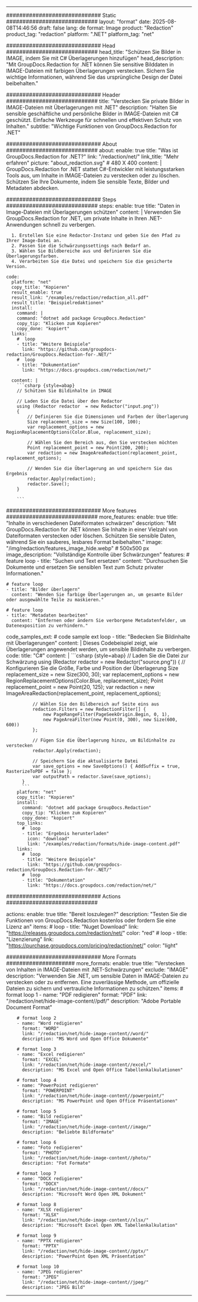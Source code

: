 
---
############################# Static ############################
layout: "format"
date:  2025-08-08T14:46:56
draft: false
lang: de
format: Image
product: "Redaction"
product_tag: "redaction"
platform: ".NET"
platform_tag: "net"

############################# Head ############################
head_title: "Schützen Sie Bilder in IMAGE, indem Sie mit C# Überlagerungen hinzufügen"
head_description: "Mit GroupDocs.Redaction for .NET können Sie sensitive Bilddaten in IMAGE-Dateien mit farbigen Überlagerungen verstecken. Sichern Sie wichtige Informationen, während Sie das ursprüngliche Design der Datei beibehalten."

############################# Header ############################
title: "Verstecken Sie private Bilder in IMAGE-Dateien mit Überlagerungen mit .NET" 
description: "Halten Sie sensible geschäftliche und persönliche Bilder in IMAGE-Dateien mit C# geschützt. Einfache Werkzeuge für schnellen und effektiven Schutz von Inhalten."
subtitle: "Wichtige Funktionen von GroupDocs.Redaction for .NET" 

############################# About ############################
about:
    enable: true
    title: "Was ist GroupDocs.Redaction for .NET?"
    link: "/redaction/net/"
    link_title: "Mehr erfahren"
    picture: "about_redaction.svg" # 480 X 400
    content: |
       GroupDocs.Redaction for .NET stattet C#-Entwickler mit leistungsstarken Tools aus, um Inhalte in IMAGE-Dateien zu verstecken oder zu löschen. Schützen Sie Ihre Dokumente, indem Sie sensible Texte, Bilder und Metadaten abdecken.

############################# Steps ############################
steps:
    enable: true
    title: "Daten in Image-Dateien mit Überlagerungen schützen"
    content: |
      Verwenden Sie GroupDocs.Redaction for .NET, um private Inhalte in Ihren .NET-Anwendungen schnell zu verbergen.
      
      1. Erstellen Sie eine Redactor-Instanz und geben Sie den Pfad zu Ihrer Image-Datei an.
      2. Passen Sie die Schwärzungssettings nach Bedarf an.
      3. Wählen Sie Bildbereiche aus und definieren Sie die Überlagerungsfarben.
      4. Verarbeiten Sie die Datei und speichern Sie die gesicherte Version.
   
    code:
      platform: "net"
      copy_title: "Kopieren"
      result_enable: true
      result_link: "/examples/redaction/redaction_all.pdf"
      result_title: "Beispielredaktionen"
      install:
        command: |
        command: "dotnet add package GroupDocs.Redaction"
        copy_tip: "Klicken zum Kopieren"
        copy_done: "kopiert"
      links:
        #  loop
        - title: "Weitere Beispiele"
          link: "https://github.com/groupdocs-redaction/GroupDocs.Redaction-for-.NET/"
        #  loop
        - title: "Dokumentation"
          link: "https://docs.groupdocs.com/redaction/net/"
          
      content: |
        ```csharp {style=abap}
        // Schützen Sie Bildinhalte in IMAGE

        // Laden Sie die Datei über den Redactor
        using (Redactor redactor  = new Redactor("input.png"))
        {
            // Definieren Sie die Dimensionen und Farben der Überlagerung
            Size replacement_size = new Size(100, 100);
            var replacement_options = new RegionReplacementOptions(Color.Blue, replacement_size);

            // Wählen Sie den Bereich aus, den Sie verstecken möchten
            Point replacement_point = new Point(200, 200);
            var redaction = new ImageAreaRedaction(replacement_point, replacement_options);
            
            // Wenden Sie die Überlagerung an und speichern Sie das Ergebnis
            redactor.Apply(redaction);
            redactor.Save();
        }
        
        ```            


############################# More features ############################
more_features:
  enable: true
  title: "Inhalte in verschiedenen Dateiformaten schwärzen"
  description: "Mit GroupDocs.Redaction for .NET können Sie Inhalte in einer Vielzahl von Dateiformaten verstecken oder löschen. Schützen Sie sensible Daten, während Sie ein sauberes, lesbares Format beibehalten."
  image: "/img/redaction/features_image_hide.webp" # 500x500 px
  image_description: "Vollständige Kontrolle über Schwärzungen"
  features:
    # feature loop
    - title: "Suchen und Text ersetzen"
      content: "Durchsuchen Sie Dokumente und ersetzen Sie sensiblen Text zum Schutz privater Informationen."

    # feature loop
    - title: "Bilder überlagern"
      content: "Wenden Sie farbige Überlagerungen an, um gesamte Bilder oder ausgewählte Teile zu maskieren."

    # feature loop
    - title: "Metadaten bearbeiten"
      content: "Entfernen oder ändern Sie verborgene Metadatenfelder, um Datenexposition zu verhindern."
      
  code_samples_ext:
    # code sample ext loop
    - title: "Bedecken Sie Bildinhalte mit Überlagerungen"
      content: |
        Dieses Codebeispiel zeigt, wie Überlagerungen angewendet werden, um sensible Bildinhalte zu verbergen.
      code:
        title: "C#"
        content: |
          ```csharp {style=abap}
          //  Laden Sie die Datei zur Schwärzung
          using (Redactor redactor  = new Redactor("source.png"))
          {
              // Konfigurieren Sie die Größe, Farbe und Position der Überlagerung
              Size replacement_size = new Size(300, 30);
              var replacement_options = new RegionReplacementOptions(Color.Blue, replacement_size);
              Point replacement_point = new Point(20, 125);
              var redaction = new ImageAreaRedaction(replacement_point, replacement_options);
 
              // Wählen Sie den Bildbereich auf Seite eins aus
              redaction.Filters = new RedactionFilter[] {
                  new PageRangeFilter(PageSeekOrigin.Begin, 0, 1),
                  new PageAreaFilter(new Point(0, 300), new Size(600, 600))
              };

              // Fügen Sie die Überlagerung hinzu, um Bildinhalte zu verstecken
              redactor.Apply(redaction);

              // Speichern Sie die aktualisierte Datei
              var save_options = new SaveOptions() { AddSuffix = true, RasterizeToPDF = false };
              var outputPath = redactor.Save(save_options);
          }
          ```
        platform: "net"
        copy_title: "Kopieren"
        install:
          command: "dotnet add package GroupDocs.Redaction"
          copy_tip: "Klicken zum Kopieren"
          copy_done: "kopiert"
        top_links:
          #  loop
          - title: "Ergebnis herunterladen"
            icon: "download"
            link: "/examples/redaction/formats/hide-image-content.pdf"
        links:
          #  loop
          - title: "Weitere Beispiele"
            link: "https://github.com/groupdocs-redaction/GroupDocs.Redaction-for-.NET/"
          #  loop
          - title: "Dokumentation"
            link: "https://docs.groupdocs.com/redaction/net/"


############################# Actions ############################

actions:
  enable: true
  title: "Bereit loszulegen?"
  description: "Testen Sie die Funktionen von GroupDocs.Redaction kostenlos oder fordern Sie eine Lizenz an"
  items:
    #  loop
    - title: "Nuget Download"
      link: "https://releases.groupdocs.com/redaction/net/"
      color: "red"
        #  loop
    - title: "Lizenzierung"
      link: "https://purchase.groupdocs.com/pricing/redaction/net/"
      color: "light"


############################# More Formats #####################
more_formats:
    enable: true
    title: "Verstecken von Inhalten in IMAGE-Dateien mit .NET-Schwärzungen"
    exclude: "IMAGE"
    description: "Verwenden Sie .NET, um sensible Daten in IMAGE-Dateien zu verstecken oder zu entfernen. Eine zuverlässige Methode, um offizielle Dateien zu sichern und vertrauliche Informationen zu schützen."
    items: 
        # format loop 1
        - name: "PDF redigieren"
          format: "PDF"
          link: "/redaction/net/hide-image-content//pdf/"
          description: "Adobe Portable Document Format"

        # format loop 2
        - name: "Word redigieren"
          format: "WORD"
          link: "/redaction/net/hide-image-content//word/"
          description: "MS Word und Open Office Dokumente"
          
        # format loop 3
        - name: "Excel redigieren"
          format: "EXCEL"
          link: "/redaction/net/hide-image-content//excel/"
          description: "MS Excel und Open Office Tabellenkalkulationen"

        # format loop 4
        - name: "PowerPoint redigieren"
          format: "POWERPOINT"
          link: "/redaction/net/hide-image-content//powerpoint/"
          description: "MS PowerPoint und Open Office Präsentationen"

        # format loop 5
        - name: "Bild redigieren"
          format: "IMAGE"
          link: "/redaction/net/hide-image-content//image/"
          description: "Beliebte Bildformate"

        # format loop 6
        - name: "Foto redigieren"
          format: "PHOTO"
          link: "/redaction/net/hide-image-content//photo/"
          description: "Fot Formate"

        # format loop 7
        - name: "DOCX redigieren"
          format: "DOCX"
          link: "/redaction/net/hide-image-content//docx/"
          description: "Microsoft Word Open XML Dokument"
          
        # format loop 8
        - name: "XLSX redigieren"
          format: "XLSX"
          link: "/redaction/net/hide-image-content//xlsx/"
          description: "Microsoft Excel Open XML Tabellenkalkulation"
          
        # format loop 9
        - name: "PPTX redigieren"
          format: "PPTX"
          link: "/redaction/net/hide-image-content//pptx/"
          description: "PowerPoint Open XML Präsentation"

        # format loop 10
        - name: "JPEG redigieren"
          format: "JPEG"
          link: "/redaction/net/hide-image-content//jpeg/"
          description: "JPEG Bild"


---